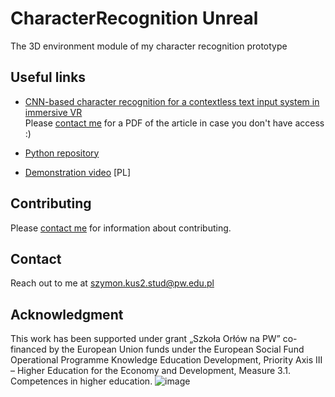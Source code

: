# CharacterRecognition Unreal
The 3D environment module of my character recognition prototype


## Useful links
* [CNN-based character recognition for a contextless text input system in immersive VR](https://ieeexplore.ieee.org/document/9585252)  
Please [contact me](#contact) for a PDF of the article in case you don't have access :)

* [Python repository](https://github.com/ogoras/CharacterRecognitionPython)

* [Demonstration video](https://youtu.be/ENtQapIbBok) [PL]

## Contributing
Please [contact me](#contact) for information about contributing.

## Contact
Reach out to me at szymon.kus2.stud@pw.edu.pl

## Acknowledgment
This work has been supported under grant „Szkoła Orłów na PW” co-financed by the European Union funds under the European Social Fund Operational Programme Knowledge Education Development, Priority Axis III – Higher Education for the Economy and Development, Measure 3.1. Competences in higher education.
![image](https://user-images.githubusercontent.com/57366786/151806331-5d7c4e39-cb14-46d6-a280-79805d387246.png)
